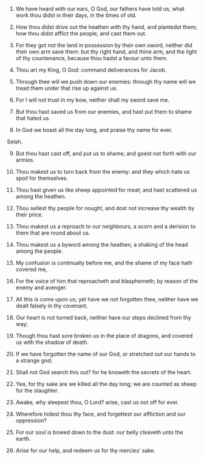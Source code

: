 1. We have heard with our ears, O God, our fathers have told us,
what work thou didst in their days, in the times of old.

2. How thou didst drive out the heathen with thy hand, and plantedst
them; how thou didst afflict the people, and cast them out.

3. For they got not the land in possession by their own sword,
neither did their own arm save them: but thy right hand, and thine
arm, and the light of thy countenance, because thou hadst a favour
unto them.

4. Thou art my King, O God: command deliverances for Jacob.

5. Through thee will we push down our enemies: through thy name will
we tread them under that rise up against us.

6. For I will not trust in my bow, neither shall my sword save me.

7. But thou hast saved us from our enemies, and hast put them to
shame that hated us.

8. In God we boast all the day long, and praise thy name for ever.

Selah.

9. But thou hast cast off, and put us to shame; and goest not forth
with our armies.

10. Thou makest us to turn back from the enemy: and they which hate
us spoil for themselves.

11. Thou hast given us like sheep appointed for meat; and hast
scattered us among the heathen.

12. Thou sellest thy people for nought, and dost not increase thy
wealth by their price.

13. Thou makest us a reproach to our neighbours, a scorn and a
derision to them that are round about us.

14. Thou makest us a byword among the heathen, a shaking of the head
among the people.

15. My confusion is continually before me, and the shame of my face
hath covered me,

16. For the voice of him that reproacheth and blasphemeth; by reason
of the enemy and avenger.

17. All this is come upon us; yet have we not forgotten thee,
neither have we dealt falsely in thy covenant.

18. Our heart is not turned back, neither have our steps declined
from thy way;

19. Though thou hast sore broken us in the place of dragons, and
covered us with the shadow of death.

20. If we have forgotten the name of our God, or stretched out our
hands to a strange god;

21. Shall not God search this out? for he knoweth the secrets of the
heart.

22. Yea, for thy sake are we killed all the day long; we are counted
as sheep for the slaughter.

23. Awake, why sleepest thou, O Lord? arise, cast us not off for
ever.

24. Wherefore hidest thou thy face, and forgettest our affliction
and our oppression?

25. For our soul is bowed down to the dust: our belly cleaveth unto
the earth.

26. Arise for our help, and redeem us for thy mercies’ sake.